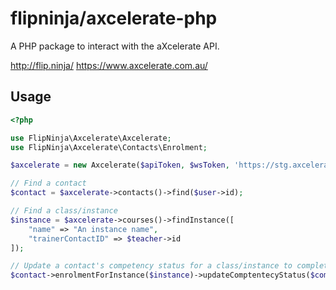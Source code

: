 # flipninja/axcelerate-php

A PHP package to interact with the aXcelerate API.

http://flip.ninja/
https://www.axcelerate.com.au/

## Usage

```php
<?php

use FlipNinja\Axcelerate\Axcelerate;
use FlipNinja\Axcelerate\Contacts\Enrolment;

$axcelerate = new Axcelerate($apiToken, $wsToken, 'https://stg.axcelerate.com.au/api/');

// Find a contact
$contact = $axcelerate->contacts()->find($user->id);

// Find a class/instance
$instance = $axcelerate->courses()->findInstance([
    "name" => "An instance name",
    "trainerContactID" => $teacher->id
]);

// Update a contact's competency status for a class/instance to complete
$contact->enrolmentForInstance($instance)->updateComptentecyStatus($competencyCode, Enrolment::COMPLETE);
```
